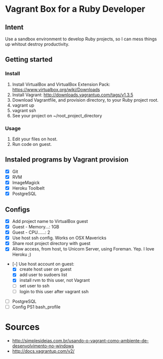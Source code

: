 # Vagrant Box for a Ruby Developer

## Intent

Use a sandbox environment to develop Ruby projects, so I can mess things up whitout destroy productivity.

## Getting started

### Install

 1. Install VirtualBox and VirtualBox Extension Pack: https://www.virtualbox.org/wiki/Downloads
 1. Install Vagrant: http://downloads.vagrantup.com/tags/v1.3.5
 1. Download Vagrantfile, and provision directory, to your Ruby project root.
 1. vagrant up
 1. vagrant ssh
 1. See your project on ~/root_project_directory

### Usage

 1. Edit your files on host.
 1. Run code on guest.


## Instaled programs by Vagrant provision

 - [x] Git
 - [x] RVM
 - [x] ImageMagick
 - [x] Heroku Toolbelt
 - [x] PostgreSQL

## Configs

 - [x] Add project name to VirtualBox guest
 - [x] Guest - Memory...: 1GB
 - [x] Guest - CPU......: 2
 - [x] Use host ssh config. Works on OSX Mavericks
 - [x] Share root project directory with guest
 - [x] Allow access, from host, to Unicorn Server, using Foreman. Yep. I love Heroku ;)
 - [-] Use host account on guest:
   - [x] create host user on guest
   - [x] add user to sudoers list
   - [x] install rvm to this user, not Vagrant
   - [ ] set user to ssh
   - [ ] login to this user after vagrant ssh
 - [ ] PostgreSQL
 - [ ] Config PS1 bash_profile

# Sources
 - http://simplesideias.com.br/usando-o-vagrant-como-ambiente-de-desenvolvimento-no-windows
 - http://docs.vagrantup.com/v2/
